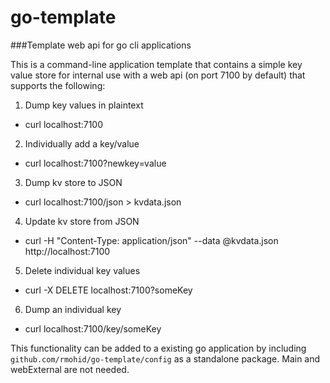 # go-template
###Template web api for go cli applications

This is a command-line application template that contains a simple key value store for internal use with a web api (on port 7100 by default) that supports the following:

1. Dump key values in plaintext
  * curl localhost:7100
2. Individually add a key/value
  * curl localhost:7100?newkey=value
3. Dump kv store to JSON
  * curl localhost:7100/json > kvdata.json
4. Update kv store from JSON
  * curl -H "Content-Type: application/json" --data @kvdata.json http://localhost:7100
5. Delete individual key values
  * curl -X DELETE localhost:7100?someKey
6. Dump an individual key
  * curl localhost:7100/key/someKey

This functionality can be added to a existing go application by including `github.com/rmohid/go-template/config` as a standalone package. Main and webExternal are not needed.
